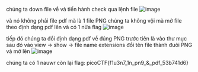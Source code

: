 chúng ta down file về và tiến hành check qua lệnh file
![image](https://github.com/PhanTrung2012/WUP-picoctf/assets/121162586/413498f1-01f6-494d-84ed-18b290e493b3)

và nó không phải file pdf mà là 1 file PNG 
chúng ta không vội mà mở file theo định dạng pdf lên và có 1 nửa flag
![image](https://github.com/PhanTrung2012/WUP-picoctf/assets/121162586/f8d6941f-063c-4a48-bb33-fa87c582d18e)


tiếp đó chúng ta đổi định dạng pdf về đúng PNG
trước tiên là vào thư mục sau đó vào view -> show -> file name extensions
đổi tên file thành đuôi PNG và mở lên
![image](https://github.com/PhanTrung2012/WUP-picoctf/assets/121162586/aee696d2-d6a2-455c-ad8f-decc09468d4b)


chúng ta có 1 nauwr còn lại
flag: picoCTF{f1u3n7_1n_pn9_&_pdf_53b741d6}
